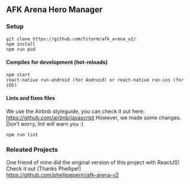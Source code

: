 ## AFK Arena Hero Manager

### Setup

```
git clone https://github.com/titorm/afk_arena_v2/
npm install
npm run pod
```

#### Compiles for development (hot-reloads)

```
npm start
react-native run-android (for Android) or react-native run-ios (for iOS)
```

#### Lints and fixes files

We use the Airbnb styleguide, you can check it out here: https://github.com/airbnb/javascript
However, we made some changes. Don't worry, lint will warn you :)

```
npm run lint
```

### Releated Projects
One friend of mine did the original version of this project with ReactJS!<br/>
Check it out (Thanks Phellipe!)<br/>
https://github.com/phellipeperin/afk-arena-v2
